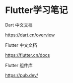 # Flutter学习笔记

Dart 中文文档

<https://dart.cn/overview>

Flutter 中文文档

<https://flutter.cn/docs>

Flutter 组件库

<https://pub.dev/>
